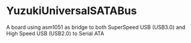 # YuzukiUniversalSATABus
A board using asm1051 as bridge to both SuperSpeed USB (USB3.0) and High Speed USB (USB2.0) to Serial ATA
